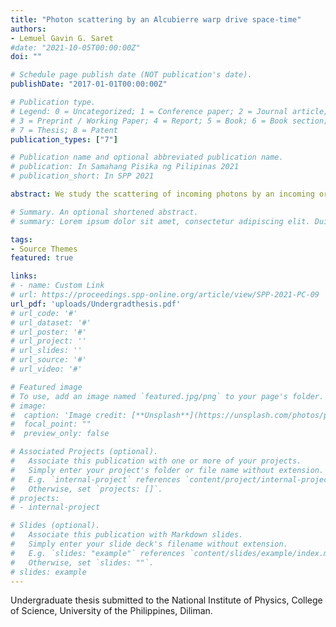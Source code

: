 ```yaml
---
title: "Photon scattering by an Alcubierre warp drive space-time"
authors:
- Lemuel Gavin G. Saret
#date: "2021-10-05T00:00:00Z"
doi: ""

# Schedule page publish date (NOT publication's date).
publishDate: "2017-01-01T00:00:00Z"

# Publication type.
# Legend: 0 = Uncategorized; 1 = Conference paper; 2 = Journal article;
# 3 = Preprint / Working Paper; 4 = Report; 5 = Book; 6 = Book section;
# 7 = Thesis; 8 = Patent
publication_types: ["7"]

# Publication name and optional abbreviated publication name.
# publication: In Samahang Pisika ng Pilipinas 2021
# publication_short: In SPP 2021

abstract: We study the scattering of incoming photons by an incoming or outgoing "warp bubble". Specifically, we numerically integrate the null geodesic equations in the Alcubierre warp drive space-time and characterize the resulting changes in the photons. We find that for an observer in a distant reference frame, light rays interacting with the warp drive are deflected and experience net blue-shifts whose magnitudes depend non-trivially on the photon's impact parameter, the warp drive velocity, and the warp bubble width. We find that there is a corresponding increase in angular deflections and overall blue-shift for higher values of the warp velocity, and a corresponding decrease for higher values of the warp bubble width. Meanwhile, images that propagate through the warp drive distortion would experience gravitational lensing that would invert a radial area of the image from the center outward as seen by an observer behind the said warp drive. This lensing effect is caused by the negative energy density matter that supports the warp drive space-time.

# Summary. An optional shortened abstract.
# summary: Lorem ipsum dolor sit amet, consectetur adipiscing elit. Duis posuere tellus ac convallis placerat. Proin tincidunt magna sed ex sollicitudin condimentum.

tags:
- Source Themes
featured: true

links:
# - name: Custom Link
# url: https://proceedings.spp-online.org/article/view/SPP-2021-PC-09
url_pdf: 'uploads/Undergradthesis.pdf'
# url_code: '#'
# url_dataset: '#'
# url_poster: '#'
# url_project: ''
# url_slides: ''
# url_source: '#'
# url_video: '#'

# Featured image
# To use, add an image named `featured.jpg/png` to your page's folder. 
# image:
#  caption: 'Image credit: [**Unsplash**](https://unsplash.com/photos/pLCdAaMFLTE)'
#  focal_point: ""
#  preview_only: false

# Associated Projects (optional).
#   Associate this publication with one or more of your projects.
#   Simply enter your project's folder or file name without extension.
#   E.g. `internal-project` references `content/project/internal-project/index.md`.
#   Otherwise, set `projects: []`.
# projects:
# - internal-project

# Slides (optional).
#   Associate this publication with Markdown slides.
#   Simply enter your slide deck's filename without extension.
#   E.g. `slides: "example"` references `content/slides/example/index.md`.
#   Otherwise, set `slides: ""`.
# slides: example
---
```


Undergraduate thesis submitted to the National Institute of Physics, College of Science, University of the Philippines, Diliman.
